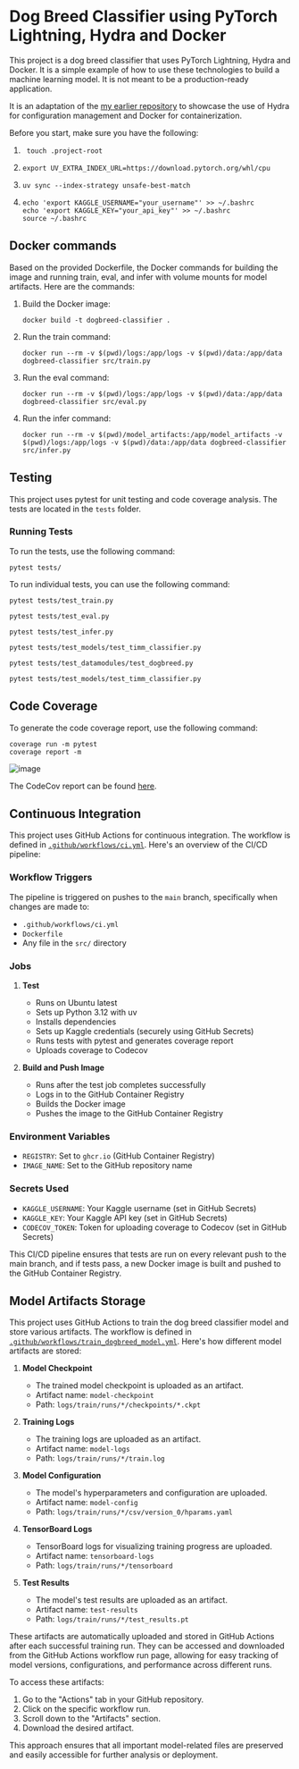 # Dog Breed Classifier using PyTorch Lightning, Hydra and Docker

This project is a dog breed classifier that uses PyTorch Lightning, Hydra and Docker. It is a simple example of how to use these technologies to build a machine learning model. It is not meant to be a production-ready application.

It is an adaptation of the [my earlier repository](https://github.com/mkthoma/pytorch_lightning_docker) to showcase the use of Hydra for configuration management and Docker for containerization.

Before you start, make sure you have the following:


1. ```
    touch .project-root
    ```

2.  ```
    export UV_EXTRA_INDEX_URL=https://download.pytorch.org/whl/cpu
    ```
3.  ```
    uv sync --index-strategy unsafe-best-match
    ```
4.  ```
    echo 'export KAGGLE_USERNAME="your_username"' >> ~/.bashrc
    echo 'export KAGGLE_KEY="your_api_key"' >> ~/.bashrc
    source ~/.bashrc
    ```

## Docker commands
Based on the provided Dockerfile, the Docker commands for building the image and running train, eval, and infer with volume mounts for model artifacts. Here are the commands:

1. Build the Docker image:

    ```
    docker build -t dogbreed-classifier .
    ```

2. Run the train command:

    ```
    docker run --rm -v $(pwd)/logs:/app/logs -v $(pwd)/data:/app/data dogbreed-classifier src/train.py
    ```

3.  Run the eval command:

    ```
    docker run --rm -v $(pwd)/logs:/app/logs -v $(pwd)/data:/app/data dogbreed-classifier src/eval.py
    ``` 

4. Run the infer command:

    ```
    docker run --rm -v $(pwd)/model_artifacts:/app/model_artifacts -v $(pwd)/logs:/app/logs -v $(pwd)/data:/app/data dogbreed-classifier src/infer.py 
    ```

## Testing

This project uses pytest for unit testing and code coverage analysis. The tests are located in the `tests` folder.

### Running Tests

To run the tests, use the following command:
```
pytest tests/
```
To run individual tests, you can use the following command:
```
pytest tests/test_train.py
```

```
pytest tests/test_eval.py
```

```
pytest tests/test_infer.py
```

```
pytest tests/test_models/test_timm_classifier.py
```

```
pytest tests/test_datamodules/test_dogbreed.py
```

```
pytest tests/test_models/test_timm_classifier.py
```
## Code Coverage

To generate the code coverage report, use the following command:

```
coverage run -m pytest
coverage report -m
```

![image](https://github.com/user-attachments/assets/9bcea1c0-d25c-46a8-86bb-820cca1bee3f)


The CodeCov report can be found [here](https://app.codecov.io/github/mkthoma/lightning_hydra).


## Continuous Integration

This project uses GitHub Actions for continuous integration. The workflow is defined in [`.github/workflows/ci.yml`](https://github.com/mkthoma/lightning_hydra/blob/main/.github/workflows/ci.yml). Here's an overview of the CI/CD pipeline:

### Workflow Triggers
The pipeline is triggered on pushes to the `main` branch, specifically when changes are made to:
- `.github/workflows/ci.yml`
- `Dockerfile`
- Any file in the `src/` directory

### Jobs

1. **Test**
   - Runs on Ubuntu latest
   - Sets up Python 3.12 with uv
   - Installs dependencies
   - Sets up Kaggle credentials (securely using GitHub Secrets)
   - Runs tests with pytest and generates coverage report
   - Uploads coverage to Codecov

2. **Build and Push Image**
   - Runs after the test job completes successfully
   - Logs in to the GitHub Container Registry
   - Builds the Docker image
   - Pushes the image to the GitHub Container Registry

### Environment Variables
- `REGISTRY`: Set to `ghcr.io` (GitHub Container Registry)
- `IMAGE_NAME`: Set to the GitHub repository name

### Secrets Used
- `KAGGLE_USERNAME`: Your Kaggle username (set in GitHub Secrets)
- `KAGGLE_KEY`: Your Kaggle API key (set in GitHub Secrets)
- `CODECOV_TOKEN`: Token for uploading coverage to Codecov (set in GitHub Secrets)

This CI/CD pipeline ensures that tests are run on every relevant push to the main branch, and if tests pass, a new Docker image is built and pushed to the GitHub Container Registry.


## Model Artifacts Storage

This project uses GitHub Actions to train the dog breed classifier model and store various artifacts. The workflow is defined in [`.github/workflows/train_dogbreed_model.yml`](https://github.com/mkthoma/lightning_hydra/blob/main/.github/workflows/train_dogbreed_model.yml). Here's how different model artifacts are stored:

1. **Model Checkpoint**
   - The trained model checkpoint is uploaded as an artifact.
   - Artifact name: `model-checkpoint`
   - Path: `logs/train/runs/*/checkpoints/*.ckpt`

2. **Training Logs**
   - The training logs are uploaded as an artifact.
   - Artifact name: `model-logs`
   - Path: `logs/train/runs/*/train.log`

3. **Model Configuration**
   - The model's hyperparameters and configuration are uploaded.
   - Artifact name: `model-config`
   - Path: `logs/train/runs/*/csv/version_0/hparams.yaml`

4. **TensorBoard Logs**
   - TensorBoard logs for visualizing training progress are uploaded.
   - Artifact name: `tensorboard-logs`
   - Path: `logs/train/runs/*/tensorboard`

5. **Test Results**
   - The model's test results are uploaded as an artifact.
   - Artifact name: `test-results`
   - Path: `logs/train/runs/*/test_results.pt`

These artifacts are automatically uploaded and stored in GitHub Actions after each successful training run. They can be accessed and downloaded from the GitHub Actions workflow run page, allowing for easy tracking of model versions, configurations, and performance across different runs.

To access these artifacts:
1. Go to the "Actions" tab in your GitHub repository.
2. Click on the specific workflow run.
3. Scroll down to the "Artifacts" section.
4. Download the desired artifact.

This approach ensures that all important model-related files are preserved and easily accessible for further analysis or deployment.

